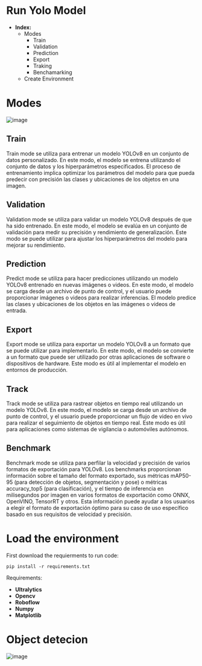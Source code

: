 # Run Yolo Model 

- **Index:**
  - Modes 
    - Train
    - Validation
    - Prediction
    - Export
    - Traking
    - Benchamarking
  - Create Environment

# Modes

![image](https://github.com/Adr4563/Object_Detection_YOLOv8/assets/135796378/076848bb-7883-4377-9932-69dd28080dcc)


## Train

Train mode se utiliza para entrenar un modelo YOLOv8 en un conjunto de datos personalizado. En este modo, el modelo se entrena utilizando el conjunto de datos y los hiperparámetros especificados. El proceso de entrenamiento implica optimizar los parámetros del modelo para que pueda predecir con precisión las clases y ubicaciones de los objetos en una imagen.

## Validation 

Validation mode se utiliza para validar un modelo YOLOv8 después de que ha sido entrenado. En este modo, el modelo se evalúa en un conjunto de validación para medir su precisión y rendimiento de generalización. Este modo se puede utilizar para ajustar los hiperparámetros del modelo para mejorar su rendimiento.

## Prediction

Predict mode se utiliza para hacer predicciones utilizando un modelo YOLOv8 entrenado en nuevas imágenes o videos. En este modo, el modelo se carga desde un archivo de punto de control, y el usuario puede proporcionar imágenes o videos para realizar inferencias. El modelo predice las clases y ubicaciones de los objetos en las imágenes o videos de entrada.

## Export

Export mode se utiliza para exportar un modelo YOLOv8 a un formato que se puede utilizar para implementarlo. En este modo, el modelo se convierte a un formato que puede ser utilizado por otras aplicaciones de software o dispositivos de hardware. Este modo es útil al implementar el modelo en entornos de producción.

## Track

Track mode se utiliza para rastrear objetos en tiempo real utilizando un modelo YOLOv8. En este modo, el modelo se carga desde un archivo de punto de control, y el usuario puede proporcionar un flujo de video en vivo para realizar el seguimiento de objetos en tiempo real. Este modo es útil para aplicaciones como sistemas de vigilancia o automóviles autónomos.

## Benchmark

Benchmark mode se utiliza para perfilar la velocidad y precisión de varios formatos de exportación para YOLOv8. Los benchmarks proporcionan información sobre el tamaño del formato exportado, sus métricas mAP50-95 (para detección de objetos, segmentación y pose) o métricas accuracy_top5 (para clasificación), y el tiempo de inferencia en milisegundos por imagen en varios formatos de exportación como ONNX, OpenVINO, TensorRT y otros. Esta información puede ayudar a los usuarios a elegir el formato de exportación óptimo para su caso de uso específico basado en sus requisitos de velocidad y precisión.


# Load the environment
First download the requierments to run code:
```
pip install -r requirements.txt
```
Requirements: 
  - **Ultralytics**
  - **Opencv**
  - **Roboflow** 
  - **Numpy**
  - **Matplotlib**

# Object detecion

![image](https://github.com/Adr4563/Object_Detection_YOLOv8/assets/135796378/a4eff3b1-f335-4ace-9763-e70d58832967)

